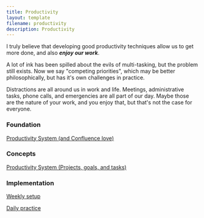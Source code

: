 ```yaml
---
title: Productivity
layout: template
filename: productivity
description: Productivity
---
```


I truly believe that developing good productivity techniques allow us to get more done, and also _**enjoy our work**_. 

A lot of ink has been spilled about the evils of multi-tasking, but the problem still exists. Now we say "competing priorities", which may be better philosophically, but has it's own challenges in practice.

Distractions are all around us in work and life. Meetings, administrative tasks, phone calls, and emergencies are all part of our day. Maybe those are the nature of your work, and you enjoy that, but that's not the case for everyone.

### Foundation
[Productivity System (and Confluence love)](https://ceverhartportfolio.blogspot.com/2024/12/confluence-love.html)

### Concepts
[Productivity System (Projects, goals, and tasks)](https://ceverhartportfolio.blogspot.com/2024/12/productivity-system-projects-goals-and.html)

### Implementation
[Weekly setup](https://ceverhartportfolio.blogspot.com/2024/12/productivity-system-weekly-setup.html)

[Daily practice](https://ceverhartportfolio.blogspot.com/2024/12/productivity-system-daily-practice.html)
